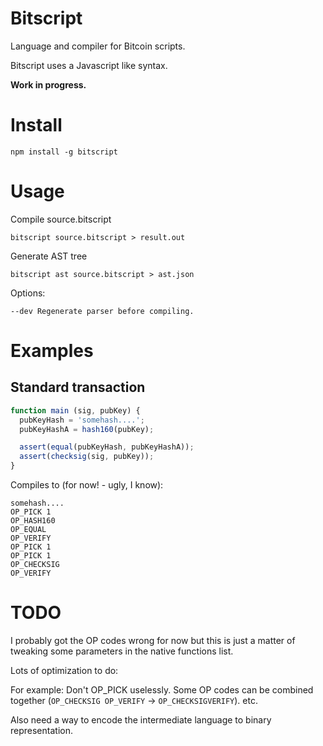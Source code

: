 # Bitscript

Language and compiler for Bitcoin scripts.

Bitscript uses a Javascript like syntax.

**Work in progress.**

# Install

```
npm install -g bitscript
```

# Usage

Compile source.bitscript

```
bitscript source.bitscript > result.out
```

Generate AST tree

```
bitscript ast source.bitscript > ast.json
```

Options:

```
--dev Regenerate parser before compiling.
```

# Examples

## Standard transaction

```javascript
function main (sig, pubKey) {
  pubKeyHash = 'somehash....';
  pubKeyHashA = hash160(pubKey);

  assert(equal(pubKeyHash, pubKeyHashA));
  assert(checksig(sig, pubKey));
}
```

Compiles to (for now! - ugly, I know):

```
somehash....
OP_PICK 1
OP_HASH160
OP_EQUAL
OP_VERIFY
OP_PICK 1
OP_PICK 1
OP_CHECKSIG
OP_VERIFY
```

# TODO

I probably got the OP codes wrong for now but this is just a matter of 
tweaking some parameters in the native functions list. 

Lots of optimization to do:

For example: Don't OP_PICK uselessly. Some OP codes can be combined
together (`OP_CHECKSIG OP_VERIFY` -> `OP_CHECKSIGVERIFY`). etc.

Also need a way to encode the intermediate language to binary
representation.
